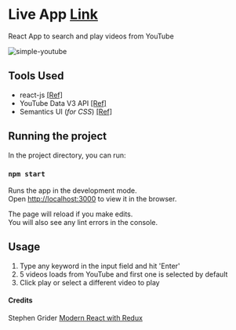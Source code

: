 # Live App [Link](https://videos-hooks-sigma-beige.vercel.app/)

React App to search and play videos from YouTube

![simple-youtube](public/simple-video.png "simple-youtube")

## Tools Used

- react-js [[Ref]](https://reactjs.org/docs/getting-started.html)
- YouTube Data V3 API [[Ref]](https://developers.google.com/youtube/v3/docs/search/list)
- Semantics UI (_for CSS_) [[Ref]](https://semantic-ui.com/introduction/getting-started.html)

## Running the project

In the project directory, you can run:

### `npm start`

Runs the app in the development mode.\
Open [http://localhost:3000](http://localhost:3000) to view it in the browser.

The page will reload if you make edits.\
You will also see any lint errors in the console.

## Usage

1. Type any keyword in the input field and hit 'Enter'
2. 5 videos loads from YouTube and first one is selected by default
3. Click play or select a different video to play

#### Credits

Stephen Grider [Modern React with Redux](https://www.udemy.com/course/react-redux/)
